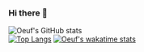 ### Hi there 👋

![Oeuf's GitHub stats](https://github-readme-stats.vercel.app/api?username=oeufhp&show_icons=true&theme=kacho_ga&count_private=true) <br/>
[![Top Langs](https://github-readme-stats.vercel.app/api/top-langs/?username=oeufhp&langs_count=7&show_icons=true&theme=kacho_ga)](https://github.com/Oeufhp?tab=overview)
[![Oeuf's wakatime stats](https://github-readme-stats.vercel.app/api/wakatime?username=@oeufhp&show_icons=true&theme=kacho_ga)](https://wakatime.com/@oeufhp)
